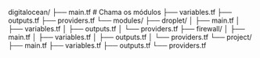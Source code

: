 digitalocean/
├── main.tf                # Chama os módulos
├── variables.tf
├── outputs.tf
├── providers.tf
└── modules/
    ├── droplet/
    │   ├── main.tf
    │   ├── variables.tf
    │   ├── outputs.tf
    │   └── providers.tf
    ├── firewall/
    │   ├── main.tf
    │   ├── variables.tf
    │   ├── outputs.tf
    │   └── providers.tf
    └── project/
        ├── main.tf
        ├── variables.tf
        ├── outputs.tf
        └── providers.tf
